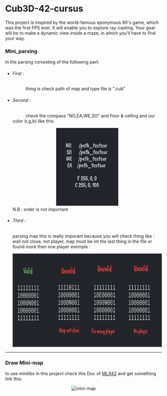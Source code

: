 # Cub3D-42-cursus

This project is inspired by the world-famous eponymous 90's game, which was the first FPS ever. It will enable you to explore ray-casting. Your goal will be to make a dynamic view inside a maze, in which you'll have to find your way.
<h3>
Mini_parsing
</h3>
<p>
in the parsing consisting of the following part:
</p>
<ul>
<li>
<h6>First :</h6>
<p>&emsp;&emsp;&emsp;thing is check path of map and type file is ".cub"</p>
</li>
<li>
<h6>Second :</h6>
	<p>
	&emsp;&emsp;&emsp;check the compass "NO,EA,WE,SO" and floor & celling and our color (r,g,b) like this:
	<center><img src="doc/valid_compass.png" alt="parsing compass" width="200" height="250"></center>
	N.B : order is not important
</p>
</li>
<li>
<h6>
Third :
</h6>
<p>
parsing map this is really imporant because you will check thing like : wall not close, not player, map must be int the last thing in the file or found more then one player exemple : </p>
<center><img src="doc/valid_map.png" alt="parsing map" width="500" height="300"></center>
</li>
</ul>
<hr>
<h3>Draw Mini-map</h3>
<p>to use minilibx in this project check this Doc of <a href="https://harm-smits.github.io/42docs/libs/minilibx/getting_started.html">MLX42</a> and get something link this:</p>
<center><img src="doc/mini-map.gif" alt="mini-map" width="800" height="600"></center>
